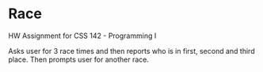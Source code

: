 # Race
HW Assignment for CSS 142 - Programming I

Asks user for 3 race times and then reports who is in first, second and third place.
Then prompts user for another race.
